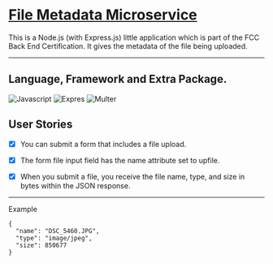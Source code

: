 # [File Metadata Microservice](https://www.freecodecamp.org/learn/apis-and-microservices/apis-and-microservices-projects/file-metadata-microservice)

This is a Node.js (with Express.js) little application which is part of the FCC Back End Certification. It gives the metadata of the file being uploaded.

___

## Language, Framework and Extra Package.
![Javascript](https://img.shields.io/badge/Language-Javascript-brightgreen) ![Expres](https://img.shields.io/badge/Framework-Express-brightgreen) ![Multer](https://img.shields.io/badge/Package-Multer-brightgreen)

## User Stories
- [x] You can submit a form that includes a file upload.

- [x] The form file input field has the name attribute set to upfile.

- [x] When you submit a file, you receive the file name, type, and size in bytes within the JSON response.

___

Example 
```
{
  "name": "DSC_5460.JPG",
  "type": "image/jpeg",
  "size": 850677
}
```
